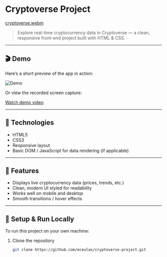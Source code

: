 # Cryptoverse Project
[cryptoverse.webm](https://github.com/user-attachments/assets/f64ecb13-49bd-46db-a881-9adad73dcb01)


> Explore real-time cryptocurrency data in Cryptoverse — a clean, responsive front-end project built with HTML & CSS.  

---

## 🎬 Demo

Here’s a short preview of the app in action:

![Demo](assets/cryptoverse-preview.gif)

Or view the recorded screen capture:

[Watch demo video](cryptoverse-screen.webm)  

---

## 🧰 Technologies

- HTML5  
- CSS3  
- Responsive layout  
- Basic DOM / JavaScript for data rendering (if applicable)  

---

## 🌟 Features

- Displays live cryptocurrency data (prices, trends, etc.)  
- Clean, modern UI styled for readability  
- Works well on mobile and desktop  
- Smooth transitions / hover effects  

---

## 🚀 Setup & Run Locally

To run this project on your own machine:

1. Clone the repository  
   ```bash
   git clone https://github.com/eceulas/cryptoverse-project.git
